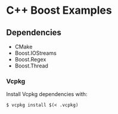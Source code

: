 # C++ Boost Examples

## Dependencies

- CMake
- Boost.IOStreams
- Boost.Regex
- Boost.Thread

### Vcpkg

Install Vcpkg dependencies with:

    $ vcpkg install $(< .vcpkg)
